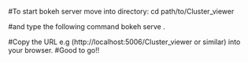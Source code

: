 
#To start bokeh server move into directory:
cd path/to/Cluster_viewer

#and type the following command
bokeh serve .

#Copy the URL e.g (http://localhost:5006/Cluster_viewer or similar) into your browser.
#Good to go!!

